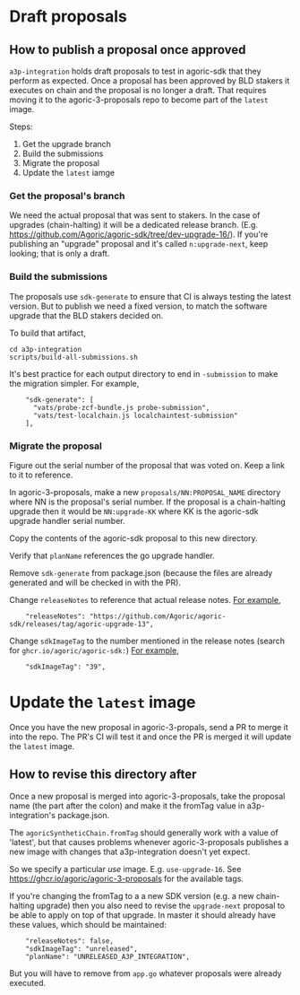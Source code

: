 # Draft proposals

## How to publish a proposal once approved

`a3p-integration` holds draft proposals to test in agoric-sdk that they perform
as expected. Once a proposal has been approved by BLD stakers it executes on
chain and the proposal is no longer a draft. That requires moving it to the
agoric-3-proposals repo to become part of the `latest` image.

Steps:
1. Get the upgrade branch
2. Build the submissions
3. Migrate the proposal
4. Update the `latest` iamge

### Get the proposal's branch

We need the actual proposal that was sent to stakers. In the case of upgrades
(chain-halting) it will be a dedicated release branch. (E.g.
https://github.com/Agoric/agoric-sdk/tree/dev-upgrade-16/). If you're
publishing an "upgrade" proposal and it's called `n:upgrade-next`, keep looking;
that is only a draft.

### Build the submissions

The proposals use `sdk-generate` to ensure that CI is always testing the latest
version. But to publish we need a fixed version, to match the software upgrade
that the BLD stakers decided on.

To build that artifact,
```
cd a3p-integration
scripts/build-all-submissions.sh
```

It's best practice for each output directory to end in `-submission` to make the
migration simpler. For example,
```
    "sdk-generate": [
      "vats/probe-zcf-bundle.js probe-submission",
      "vats/test-localchain.js localchaintest-submission"
    ],
```

### Migrate the proposal

Figure out the serial number of the proposal that was voted on. Keep a link to
it to reference. 

In agoric-3-proposals, make a new `proposals/NN:PROPOSAL_NAME` directory where
NN is the proposal's serial number. If the proposal is a chain-halting upgrade
then it would be `NN:upgrade-KK` where KK is the agoric-sdk upgrade handler
serial number.

Copy the contents of the agoric-sdk proposal to this new directory.

Verify that `planName` references the go upgrade handler.

Remove `sdk-generate` from package.json (because the files are already generated
and will be checked in with the PR).

Change `releaseNotes` to reference that actual release notes. [For example](https://github.com/Agoric/agoric-3-proposals/blob/c70cf299b0efc3758991639a03b92cc33867a5bf/proposals/65%3Aupgrade-13/package.json#L3),
```
    "releaseNotes": "https://github.com/Agoric/agoric-sdk/releases/tag/agoric-upgrade-13",
```

Change `sdkImageTag` to the number mentioned in the release notes (search for
`ghcr.io/agoric/agoric-sdk:`) [For example](https://github.com/Agoric/agoric-3-proposals/blob/c70cf299b0efc3758991639a03b92cc33867a5bf/proposals/65%3Aupgrade-13/package.json#L3C1-L4C1),
```
    "sdkImageTag": "39",
```

# Update the `latest` image

Once you have the new proposal in agoric-3-propals, send a PR to merge it into
the repo. The PR's CI will test it and once the PR is merged it will update the
`latest` image.

## How to revise this directory after 

Once a new proposal is merged into agoric-3-proposals, take the proposal name
(the part after the colon) and make it the fromTag value in a3p-integration's
package.json.

The `agoricSyntheticChain.fromTag` should generally work with a value of 'latest',
but that causes problems whenever agoric-3-proposals publishes a new image with changes
that a3p-integration doesn't yet expect.

So we specify a particular *use* image. E.g. `use-upgrade-16`.
See https://ghcr.io/agoric/agoric-3-proposals for the available tags.

If you're changing the fromTag to a a new SDK version (e.g. a new chain-halting
upgrade) then you also need to revise the `upgrade-next` proposal to be able to
apply on top of that upgrade. In master it should already have these values,
which should be maintained:
```
    "releaseNotes": false,
    "sdkImageTag": "unreleased",
    "planName": "UNRELEASED_A3P_INTEGRATION",
```

But you will have to remove from `app.go` whatever proposals were already executed.

